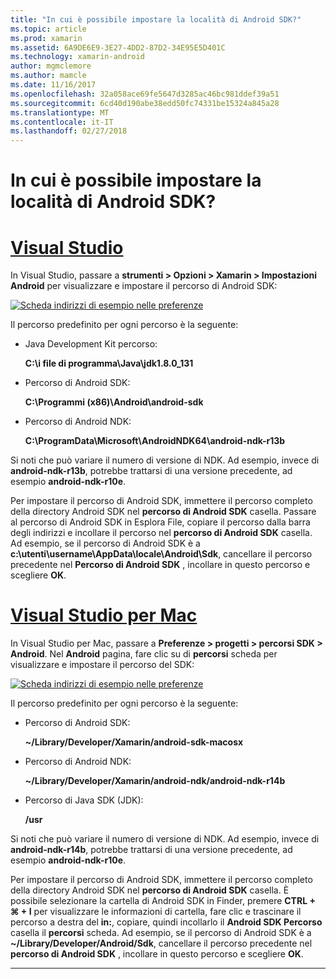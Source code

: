 ```yaml
---
title: "In cui è possibile impostare la località di Android SDK?"
ms.topic: article
ms.prod: xamarin
ms.assetid: 6A9DE6E9-3E27-4DD2-87D2-34E95E5D401C
ms.technology: xamarin-android
author: mgmclemore
ms.author: mamcle
ms.date: 11/16/2017
ms.openlocfilehash: 32a058ace69fe5647d3285ac46bc981ddef39a51
ms.sourcegitcommit: 6cd40d190abe38edd50fc74331be15324a845a28
ms.translationtype: MT
ms.contentlocale: it-IT
ms.lasthandoff: 02/27/2018
---
```

# <a name="where-can-i-set-my-android-sdk-locations"></a>In cui è possibile impostare la località di Android SDK?

# <a name="visual-studiotabvswin"></a>[Visual Studio](#tab/vswin)

In Visual Studio, passare a **strumenti > Opzioni > Xamarin > Impostazioni Android** per visualizzare e impostare il percorso di Android SDK:

[![Scheda indirizzi di esempio nelle preferenze](android-sdk-location-images/win/01-locations-sml.png)](android-sdk-location-images/win/01-locations.png)

Il percorso predefinito per ogni percorso è la seguente:

- Java Development Kit percorso: 

    **C:\\i file di programma\\Java\\jdk1.8.0_131**

- Percorso di Android SDK: 

    **C:\\Programmi (x86)\\Android\\android-sdk**

- Percorso di Android NDK: 

    **C:\\ProgramData\\Microsoft\\AndroidNDK64\\android-ndk-r13b**

Si noti che può variare il numero di versione di NDK. Ad esempio, invece di **android-ndk-r13b**, potrebbe trattarsi di una versione precedente, ad esempio **android-ndk-r10e**.

Per impostare il percorso di Android SDK, immettere il percorso completo della directory Android SDK nel **percorso di Android SDK** casella. Passare al percorso di Android SDK in Esplora File, copiare il percorso dalla barra degli indirizzi e incollare il percorso nel **percorso di Android SDK** casella.
Ad esempio, se il percorso di Android SDK è a **c:\\utenti\\username\\AppData\\locale\\Android\\Sdk**, cancellare il percorso precedente nel  **Percorso di Android SDK** , incollare in questo percorso e scegliere **OK**.

# <a name="visual-studio-for-mactabvsmac"></a>[Visual Studio per Mac](#tab/vsmac)

In Visual Studio per Mac, passare a **Preferenze > progetti > percorsi SDK > Android**. Nel **Android** pagina, fare clic su di **percorsi** scheda per visualizzare e impostare il percorso del SDK:

[![Scheda indirizzi di esempio nelle preferenze](android-sdk-location-images/mac/01-locations-sml.png)](android-sdk-location-images/mac/01-locations.png)

Il percorso predefinito per ogni percorso è la seguente:

- Percorso di Android SDK: 

    **~/Library/Developer/Xamarin/android-sdk-macosx**

- Percorso di Android NDK: 

    **~/Library/Developer/Xamarin/android-ndk/android-ndk-r14b**

- Percorso di Java SDK (JDK): 

    **/usr**

Si noti che può variare il numero di versione di NDK. Ad esempio, invece di **android-ndk-r14b**, potrebbe trattarsi di una versione precedente, ad esempio **android-ndk-r10e**.

Per impostare il percorso di Android SDK, immettere il percorso completo della directory Android SDK nel **percorso di Android SDK** casella. È possibile selezionare la cartella di Android SDK in Finder, premere **CTRL + &#8984; + I** per visualizzare le informazioni di cartella, fare clic e trascinare il percorso a destra del **in:**, copiare, quindi incollarlo il **Android SDK Percorso** casella il **percorsi** scheda. Ad esempio, se il percorso di Android SDK è a **~/Library/Developer/Android/Sdk**, cancellare il percorso precedente nel **percorso di Android SDK** , incollare in questo percorso e scegliere **OK**.

-----
